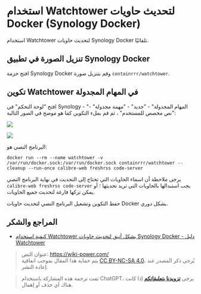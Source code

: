 # استخدام Watchtower لتحديث حاويات Docker (Synology Docker)

استخدام Watchtower لتحديث حاويات Synology Docker تلقائيًا.

## تنزيل الصورة في تطبيق Synology Docker

افتح حزمة Synology Docker وقم بتنزيل صورة `containrrr/watchtower`.

## تكوين Watchtower في المهام المجدولة

افتح "لوحة التحكم" في Synology - "المهام المجدولة" - "جديد" - "مهمة مجدولة" - "نص مخصص للمستخدم" ، ثم قم بملء التكوين كما هو موضح في الصور التالية:

![](https://img.wiki-power.com/d/wiki-media/img/202301092319956.png)

![](https://img.wiki-power.com/d/wiki-media/img/202301092321592.png)

البرنامج النصي هو:

```shell
docker run --rm --name watchtower -v /var/run/docker.sock:/var/run/docker.sock containrrr/watchtower --cleanup --run-once calibre-web freshrss code-server
```

يرجى ملاحظة أن اسماء الحاويات التي تحتاج إلى التحديث في نهاية البرنامج النصي `calibre-web freshrss code-server` يجب استبدالها بالحاويات التي تريد تحديثها ؛ أو يمكن تركها فارغة لتحديث جميع الحاويات.

حفظ التكوين وتشغيل البرنامج النصي لتحديث حاويات Docker بشكل دوري.

## المراجع والشكر

- [كيفية استخدام Watchtower بشكل أنيق لتحديث حاويات Synology Docker - دليل Watchtower](https://post.smzdm.com/p/awzggnqp/) 

> عنوان النص: <https://wiki-power.com/>  
> يتم حماية هذا المقال بموجب اتفاقية [CC BY-NC-SA 4.0](https://creativecommons.org/licenses/by/4.0/deed.zh)، يُرجى ذكر المصدر عند إعادة النشر.

> تمت ترجمة هذه المشاركة باستخدام ChatGPT، يرجى [**تزويدنا بتعليقاتكم**](https://github.com/linyuxuanlin/Wiki_MkDocs/issues/new) إذا كانت هناك أي حذف أو إهمال.